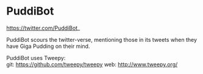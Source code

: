 # PuddiBot

  
https://twitter.com/PuddiBot_  
    
PuddiBot scours the twitter-verse, mentioning those in its tweets when they have Giga Pudding on their mind.  
  
PuddiBot uses Tweepy:  
git: https://github.com/tweepy/tweepy
web: http://www.tweepy.org/  
  
